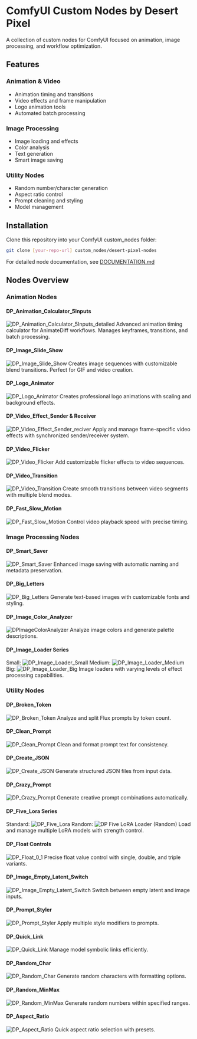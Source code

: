 # ComfyUI Custom Nodes by Desert Pixel

A collection of custom nodes for ComfyUI focused on animation, image processing, and workflow optimization.

## Features

### Animation & Video
- Animation timing and transitions
- Video effects and frame manipulation
- Logo animation tools
- Automated batch processing

### Image Processing
- Image loading and effects
- Color analysis
- Text generation
- Smart image saving

### Utility Nodes
- Random number/character generation
- Aspect ratio control
- Prompt cleaning and styling
- Model management

## Installation

Clone this repository into your ComfyUI custom_nodes folder:

```bash
git clone [your-repo-url] custom_nodes/desert-pixel-nodes
```

For detailed node documentation, see [DOCUMENTATION.md](DOCUMENTATION.md)

## Nodes Overview

### Animation Nodes

#### DP_Animation_Calculator_5Inputs
![DP_Animation_Calculator_5Inputs_detailed](https://github.com/user-attachments/assets/fa45806e-76f5-4d25-a0a5-8b6d494d9f90)
Advanced animation timing calculator for AnimateDiff workflows. Manages keyframes, transitions, and batch processing.

#### DP_Image_Slide_Show
![DP_Image_Slide_Show](https://github.com/user-attachments/assets/c3001c1e-4d57-46fd-9d0f-4a62109a46dd)
Creates image sequences with customizable blend transitions. Perfect for GIF and video creation.

#### DP_Logo_Animator
![DP_Logo_Animator](https://github.com/user-attachments/assets/d56d6536-ea7a-4819-98b6-cc5c4b19f5f3)
Creates professional logo animations with scaling and background effects.

#### DP_Video_Effect_Sender & Receiver
![DP_Video_Effect_Sender_reciver](https://github.com/user-attachments/assets/9b2ef2f5-0888-42c8-8c59-978bd2f43b93)
Apply and manage frame-specific video effects with synchronized sender/receiver system.

#### DP_Video_Flicker
![DP_Video_Flicker](https://github.com/user-attachments/assets/ffe900e0-2cac-445e-8b39-64e77d6f6081)
Add customizable flicker effects to video sequences.

#### DP_Video_Transition
![DP_Video_Transition](https://github.com/user-attachments/assets/67234ca8-2496-405b-a1a7-3211fb225887)
Create smooth transitions between video segments with multiple blend modes.

#### DP_Fast_Slow_Motion
![DP_Fast_Slow_Motion](https://github.com/user-attachments/assets/b64a26ea-54ad-421a-a8bf-a573389fbae9)
Control video playback speed with precise timing.

### Image Processing Nodes

#### DP_Smart_Saver
![DP_Smart_Saver](https://github.com/user-attachments/assets/704ed83f-daa9-46aa-aadc-7e89a3943010)
Enhanced image saving with automatic naming and metadata preservation.

#### DP_Big_Letters
![DP_Big_Letters](https://github.com/user-attachments/assets/c40205d0-6327-47f3-b9f0-29fb3d048ef8)
Generate text-based images with customizable fonts and styling.

#### DP_Image_Color_Analyzer
![DPImageColorAnalyzer](https://github.com/user-attachments/assets/bf90ffac-3925-40ed-9873-2ea3a7d42d1c)
Analyze image colors and generate palette descriptions.

#### DP_Image_Loader Series
Small: ![DP_Image_Loader_Small](https://github.com/user-attachments/assets/14545cb5-6868-4446-b6ec-711bed60c956)
Medium: ![DP_Image_Loader_Medium](https://github.com/user-attachments/assets/5ab0c438-8841-4e1f-b7e2-23ac449d7475)
Big: ![DP_Image_Loader_Big](https://github.com/user-attachments/assets/c76ec189-1634-4972-bdc4-81f32167abe9)
Image loaders with varying levels of effect processing capabilities.

### Utility Nodes

#### DP_Broken_Token
![DP_Broken_Token](https://github.com/user-attachments/assets/f9bfacd1-1b87-4225-ab67-12d5804ef2aa)
Analyze and split Flux prompts by token count.

#### DP_Clean_Prompt
![DP_Clean_Prompt](https://github.com/user-attachments/assets/678363ab-5a2d-473f-9132-2487152f588b)
Clean and format prompt text for consistency.

#### DP_Create_JSON
![DP_Create_JSON](https://github.com/user-attachments/assets/e3c210b5-d718-4b8b-8e9b-c0963497b22b)
Generate structured JSON files from input data.

#### DP_Crazy_Prompt
![DP_Crazy_Prompt](https://github.com/user-attachments/assets/6c7ae4a4-1419-4097-87fa-906f9f5b1749)
Generate creative prompt combinations automatically.

#### DP_Five_Lora Series
Standard: ![DP_Five_Lora](https://github.com/user-attachments/assets/7de97607-c5cc-4186-a9c0-250ee55548b4)
Random: ![DP Five LoRA Loader (Random)](https://github.com/user-attachments/assets/1a0fcc29-de16-4efc-bc96-f3d51e94352a)
Load and manage multiple LoRA models with strength control.

#### DP_Float Controls
![DP_Float_0_1](https://github.com/user-attachments/assets/64a249c6-4c48-4dcf-a4ba-ddcb6e70736c)
Precise float value control with single, double, and triple variants.

#### DP_Image_Empty_Latent_Switch
![DP_Image_Empty_Latent_Switch](https://github.com/user-attachments/assets/04c21510-a1d2-41d6-901c-ad70dd4f8ec6)
Switch between empty latent and image inputs.

#### DP_Prompt_Styler
![DP_Prompt_Styler](https://github.com/user-attachments/assets/5a2eec5a-000d-4837-aaf5-f098273d1e2d)
Apply multiple style modifiers to prompts.

#### DP_Quick_Link
![DP_Quick_Link](https://github.com/user-attachments/assets/b58b9557-e3be-4639-9958-ea0a901210e8)
Manage model symbolic links efficiently.

#### DP_Random_Char
![DP_Random_Char](https://github.com/user-attachments/assets/414bfb42-9cef-4aed-afa4-7938449ae6e8)
Generate random characters with formatting options.

#### DP_Random_MinMax
![DP_Random_MinMax](https://github.com/user-attachments/assets/99bb875f-3d9b-462c-b781-0c179077af6c)
Generate random numbers within specified ranges.

#### DP_Aspect_Ratio
![DP_Aspect_Ratio](https://github.com/user-attachments/assets/514f81d2-3b50-442c-b9e1-d95f93647747)
Quick aspect ratio selection with presets.
